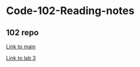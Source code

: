 # Code-102-Reading-notes

## 102 repo

[Link to main](https://github.com/burdolski/reading-notes/blob/main/README.md)

[Link to lab 3](https://github.com/burdolski/reading-notes/blob/main/Lab%203.MD)
